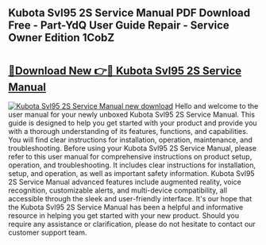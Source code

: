 ## Kubota Svl95 2S Service Manual PDF Download Free - Part-YdQ User Guide Repair - Service Owner Edition 1CobZ

# <h2><a href="http://bc95126.oget.top/?id=Kubota+Svl95+2S+Service+Manual">🔗Download New 👉🔴 Kubota Svl95 2S Service Manual</a></h2>

[![Kubota Svl95 2S Service Manual new download](https://i.imgur.com/5g1atiW.png)](http://bc95126.oget.top/?id=Kubota+Svl95+2S+Service+Manual)
Hello and welcome to the user manual for your newly unboxed Kubota Svl95 2S Service Manual. This guide is designed to help you get started with your product and provide you with a thorough understanding of its features, functions, and capabilities. You will find clear instructions for installation, operation, maintenance, and troubleshooting. Before using your Kubota Svl95 2S Service Manual, please refer to this user manual for comprehensive instructions on product setup, operation, and troubleshooting. It includes clear instructions for installation, setup, and operation, as well as important safety information. Kubota Svl95 2S Service Manual advanced features include augmented reality, voice recognition, customizable alerts, and multi-device compatibility, all accessible through the sleek and user-friendly interface. It's our hope that the Kubota Svl95 2S Service Manual has been a helpful and informative resource in helping you get started with your new product. Should you require any assistance or clarification, please do not hesitate to contact our customer support team.
